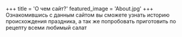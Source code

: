 +++
title = 'О чем сайт?'
featured_image = 'About.jpg' 
+++
Ознакомившись с данным сайтом вы сможете узнать историю происхождения праздника, а так же попробовать приготовить по рецепту всеми любимый салат